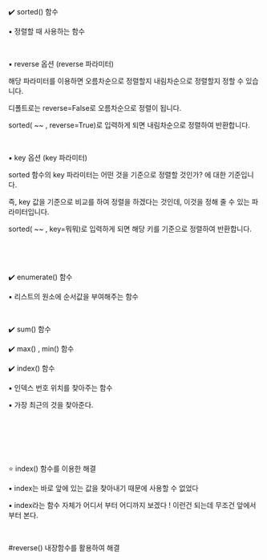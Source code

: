 ✔️ sorted() 함수

  ▪️ 정렬할 때 사용하는 함수 

​

  ▪️ reverse 옵션 (reverse 파라미터)

 해당 파라미터를 이용하면 오름차순으로 정렬할지 내림차순으로 정렬할지 정할 수 있습니다.

디폴트로는 reverse=False로 오름차순으로 정렬이 됩니다.

sorted( ~~ , reverse=True)로 입력하게 되면 내림차순으로 정렬하여 반환합니다.

​

  ▪️ key 옵션 (key 파라미터)

sorted 함수의 key 파라미터는 어떤 것을 기준으로 정렬할 것인가? 에 대한 기준입니다.

즉, key 값을 기준으로 비교를 하여 정렬을 하겠다는 것인데, 이것을 정해 줄 수 있는 파라미터입니다.

sorted( ~~ , key=뭐뭐)로 입력하게 되면 해당 키를 기준으로 정렬하여 반환합니다.

​

​

✔️ enumerate() 함수

  ▪️ 리스트의 원소에 순서값을 부여해주는 함수 <br/>    

<br/>

​✔️ sum() 함수

✔️ max() , min() 함수 <br/>


✔️ index() 함수 

▪️ 인덱스 번호 위치를 찾아주는 함수 

▪️ 가장 최근의 것을 찾아준다. 

​

​

​

⭐ index() 함수를 이용한 해결 

▪️ index는 바로 앞에 있는 값을 찾아내기 때문에 사용할 수 없었다 

▪️ index라는 함수 자체가 어디서 부터 어디까지 보겠다 ! 이런건 되는데  무조건 앞에서 부터 본다.

​

#reverse() 내장함수를 활용하여 해결 

​
